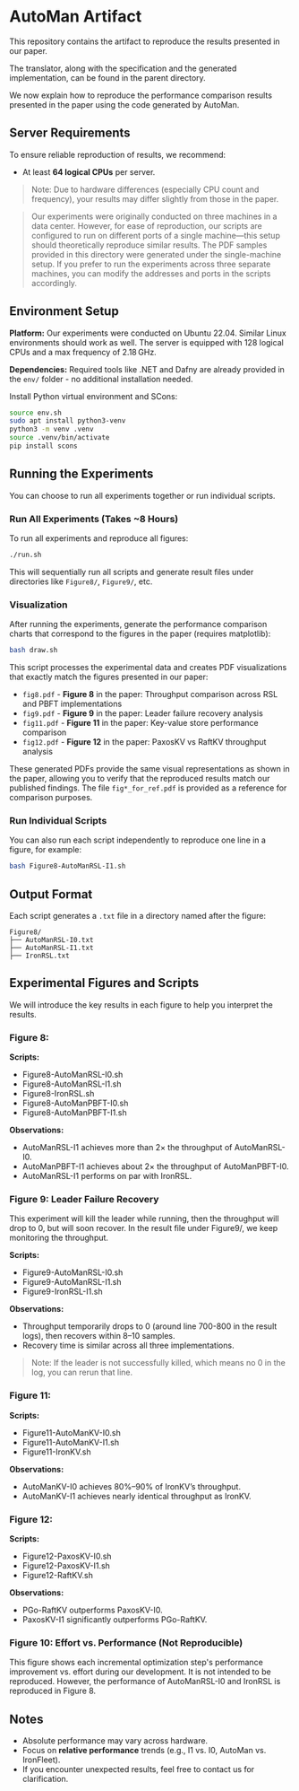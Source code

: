 

# AutoMan Artifact

This repository contains the artifact to reproduce the results presented in our paper.

The translator, along with the specification and the generated implementation, can be found in the parent directory.

We now explain how to reproduce the performance comparison results presented in the paper using the code generated by AutoMan.

## Server Requirements

To ensure reliable reproduction of results, we recommend:

- At least **64 logical CPUs** per server.

> Note: Due to hardware differences (especially CPU count and frequency), your results may differ slightly from those in the paper.

>Our experiments were originally conducted on three machines in a data center. However, for ease of reproduction, our scripts are configured to run on different ports of a single machine—this setup should theoretically reproduce similar results. The PDF samples provided in this directory were generated under the single-machine setup. If you prefer to run the experiments across three separate machines, you can modify the addresses and ports in the scripts accordingly.

## Environment Setup

**Platform:** Our experiments were conducted on Ubuntu 22.04. Similar Linux environments should work as well. The server is equipped with 128 logical CPUs and a max frequency of 2.18 GHz.

**Dependencies:** Required tools like .NET and Dafny are already provided in the `env/` folder - no additional installation needed.

Install Python virtual environment and SCons:

```bash
source env.sh
sudo apt install python3-venv
python3 -m venv .venv
source .venv/bin/activate
pip install scons
```

## Running the Experiments

You can choose to run all experiments together or run individual scripts.

### Run All Experiments (Takes ~8 Hours)

To run all experiments and reproduce all figures:

```bash
./run.sh
```

This will sequentially run all scripts and generate result files under directories like `Figure8/`, `Figure9/`, etc.

### Visualization

After running the experiments, generate the performance comparison charts that correspond to the figures in the paper (requires matplotlib):

```bash
bash draw.sh
```

This script processes the experimental data and creates PDF visualizations that exactly match the figures presented in our paper:
- `fig8.pdf` - **Figure 8** in the paper: Throughput comparison across RSL and PBFT implementations
- `fig9.pdf` - **Figure 9** in the paper: Leader failure recovery analysis  
- `fig11.pdf` - **Figure 11** in the paper: Key-value store performance comparison
- `fig12.pdf` - **Figure 12** in the paper: PaxosKV vs RaftKV throughput analysis

These generated PDFs provide the same visual representations as shown in the paper, allowing you to verify that the reproduced results match our published findings.
The file `fig*_for_ref.pdf` is provided as a reference for comparison purposes.

### Run Individual Scripts

You can also run each script independently to reproduce one line in a figure, for example:

```bash
bash Figure8-AutoManRSL-I1.sh
```

## Output Format

Each script generates a `.txt` file in a directory named after the figure:

```
Figure8/
├── AutoManRSL-I0.txt
├── AutoManRSL-I1.txt
├── IronRSL.txt
```

## Experimental Figures and Scripts

We will introduce the key results in each figure to help you interpret the results.

### Figure 8: 

**Scripts:**

- Figure8-AutoManRSL-I0.sh
- Figure8-AutoManRSL-I1.sh
- Figure8-IronRSL.sh
- Figure8-AutoManPBFT-I0.sh
- Figure8-AutoManPBFT-I1.sh

**Observations:**

- AutoManRSL-I1 achieves more than 2× the throughput of AutoManRSL-I0.
- AutoManPBFT-I1 achieves about 2× the throughput of AutoManPBFT-I0.
- AutoManRSL-I1 performs on par with IronRSL.

### Figure 9: Leader Failure Recovery

This experiment will kill the leader while running, then the throughput will drop to 0, but will soon recover.
In the result file under Figure9/, we keep monitoring the throughput.

**Scripts:**

- Figure9-AutoManRSL-I0.sh
- Figure9-AutoManRSL-I1.sh
- Figure9-IronRSL-I1.sh

**Observations:**

- Throughput temporarily drops to 0 (around line 700-800 in the result logs), then recovers within 8–10 samples.
- Recovery time is similar across all three implementations.

> Note: If the leader is not successfully killed, which means no 0 in the log, you can rerun that line.

### Figure 11:

**Scripts:**

- Figure11-AutoManKV-I0.sh
- Figure11-AutoManKV-I1.sh
- Figure11-IronKV.sh

**Observations:**

- AutoManKV-I0 achieves 80%–90% of IronKV’s throughput.
- AutoManKV-I1 achieves nearly identical throughput as IronKV.

### Figure 12:

**Scripts:**

- Figure12-PaxosKV-I0.sh
- Figure12-PaxosKV-I1.sh
- Figure12-RaftKV.sh

**Observations:**

- PGo-RaftKV outperforms PaxosKV-I0.
- PaxosKV-I1 significantly outperforms PGo-RaftKV.

### Figure 10: Effort vs. Performance (Not Reproducible)

This figure shows each incremental optimization step's performance improvement vs. effort during our development. It is not intended to be reproduced. However, the performance of AutoManRSL-I0 and IronRSL is reproduced in Figure 8.


## Notes

- Absolute performance may vary across hardware.
- Focus on **relative performance** trends (e.g., I1 vs. I0, AutoMan vs. IronFleet).
- If you encounter unexpected results, feel free to contact us for clarification.

